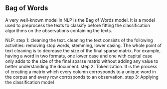 ## Bag of Words

A very well-known model in NLP is the Bag of Words model. It is a model used to preprocess the texts to classify before fitting the classification algorithms on the observations containing the texts.

NLP: 
step 1: cleaning the text. cleaning the text consists of the following activities: removing stop words, stemming, lower casing. The whole point of text cleaning is to decrease the size of the final sparse matrix. For example, having a word in two formats, one lower case and one with capital case only adds to the size of the final sparse matrix without adding any value to better understanding the document. 
step 2: Tokenization. It is the process of creating a matrix which every column corrosponds to a unique word in the corpus and every row corrosponds to an observation. 
step 3: Applying the classification model
